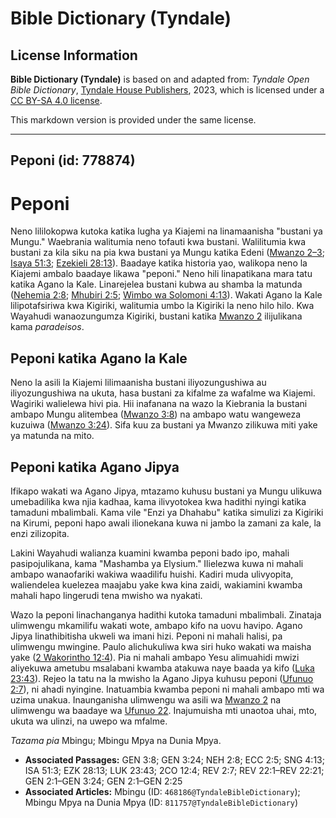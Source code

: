 # Bible Dictionary (Tyndale)

## License Information

**Bible Dictionary (Tyndale)** is based on and adapted from: _Tyndale Open Bible Dictionary_, [Tyndale House Publishers](https://tyndaleopenresources.com/), 2023, which is licensed under a [CC BY-SA 4.0 license](https://creativecommons.org/licenses/by-sa/4.0/legalcode.en).

This markdown version is provided under the same license.



--------------------------------

## Peponi (id: 778874)

Peponi
======

Neno lililokopwa kutoka katika lugha ya Kiajemi na linamaanisha "bustani ya Mungu." Waebrania walitumia neno tofauti kwa bustani. Walilitumia kwa bustani za kila siku na pia kwa bustani ya Mungu katika Edeni ([Mwanzo 2–3](https://ref.ly/Gen2:1-Gen3:24); [Isaya 51:3](https://ref.ly/Isa51:3); [Ezekieli 28:13](https://ref.ly/Ezek28:13)). Baadaye katika historia yao, walikopa neno la Kiajemi ambalo baadaye likawa "peponi." Neno hili linapatikana mara tatu katika Agano la Kale. Linarejelea bustani kubwa au shamba la matunda ([Nehemia 2:8](https://ref.ly/Neh2:8); [Mhubiri 2:5](https://ref.ly/Eccl2:5); [Wimbo wa Solomoni 4:13](https://ref.ly/Song4:13)). Wakati Agano la Kale lilipotafsiriwa kwa Kigiriki, walitumia umbo la Kigiriki la neno hilo hilo. Kwa Wayahudi wanaozungumza Kigiriki, bustani katika [Mwanzo 2](https://ref.ly/Gen2:1-Gen2:25) ilijulikana kama *paradeisos*.

Peponi katika Agano la Kale
---------------------------

Neno la asili la Kiajemi lilimaanisha bustani iliyozungushiwa au iliyozungushiwa na ukuta, hasa bustani za kifalme za wafalme wa Kiajemi. Wagiriki walielewa hivi pia. Hii inafanana na wazo la Kiebrania la bustani ambapo Mungu alitembea ([Mwanzo 3:8](https://ref.ly/Gen3:8)) na ambapo watu wangeweza kuzuiwa ([Mwanzo 3:24](https://ref.ly/Gen3:24)). Sifa kuu za bustani ya Mwanzo zilikuwa miti yake ya matunda na mito.

Peponi katika Agano Jipya
-------------------------

Ifikapo wakati wa Agano Jipya, mtazamo kuhusu bustani ya Mungu ulikuwa umebadilika kwa njia kadhaa, kama ilivyotokea kwa hadithi nyingi katika tamaduni mbalimbali. Kama vile "Enzi ya Dhahabu" katika simulizi za Kigiriki na Kirumi, peponi hapo awali ilionekana kuwa ni jambo la zamani za kale, la enzi zilizopita.

Lakini Wayahudi walianza kuamini kwamba peponi bado ipo, mahali pasipojulikana, kama "Mashamba ya Elysium." Ilielezwa kuwa ni mahali ambapo wanaofariki wakiwa waadilifu huishi. Kadiri muda ulivyopita, waliendelea kuelezea maajabu yake kwa kina zaidi, wakiamini kwamba mahali hapo lingerudi tena mwisho wa nyakati.

Wazo la peponi linachanganya hadithi kutoka tamaduni mbalimbali. Zinataja ulimwengu mkamilifu wakati wote, ambapo kifo na uovu havipo. Agano Jipya linathibitisha ukweli wa imani hizi. Peponi ni mahali halisi, pa ulimwengu mwingine. Paulo alichukuliwa kwa siri huko wakati wa maisha yake ([2 Wakorintho 12:4](https://ref.ly/2Cor12:4)). Pia ni mahali ambapo Yesu alimuahidi mwizi aliyekuwa ametubu msalabani kwamba atakuwa naye baada ya kifo ([Luka 23:43](https://ref.ly/Luke23:43)). Rejeo la tatu na la mwisho la Agano Jipya kuhusu peponi ([Ufunuo 2:7](https://ref.ly/Rev2:7)), ni ahadi nyingine. Inatuambia kwamba peponi ni mahali ambapo mti wa uzima unakua. Inaunganisha ulimwengu wa asili wa [Mwanzo 2](https://ref.ly/Gen2:1-Gen2:25) na ulimwengu wa baadaye wa [Ufunuo 22](https://ref.ly/Rev22:1-Rev22:21). Inajumuisha mti unaotoa uhai, mto, ukuta wa ulinzi, na uwepo wa mfalme.

*Tazama pia* Mbingu; Mbingu Mpya na Dunia Mpya.

* **Associated Passages:** GEN 3:8; GEN 3:24; NEH 2:8; ECC 2:5; SNG 4:13; ISA 51:3; EZK 28:13; LUK 23:43; 2CO 12:4; REV 2:7; REV 22:1–REV 22:21; GEN 2:1–GEN 3:24; GEN 2:1–GEN 2:25
* **Associated Articles:** Mbingu (ID: `468186@TyndaleBibleDictionary`); Mbingu Mpya na Dunia Mpya (ID: `811757@TyndaleBibleDictionary`)

